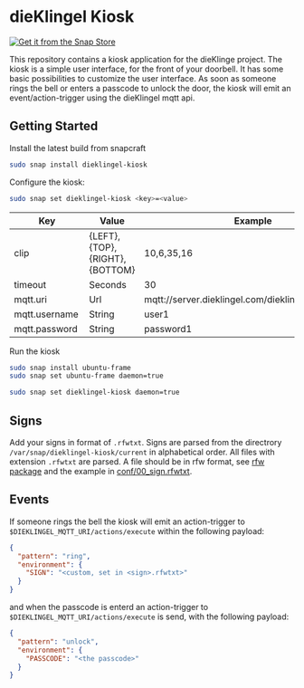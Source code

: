 # dieKlingel Kiosk

[![Get it from the Snap Store](https://snapcraft.io/static/images/badges/en/snap-store-black.svg)](https://snapcraft.io/dieklingel-kiosk)

This repository contains a kiosk application for the dieKlinge project. The kiosk is a simple user interface, for the front of your doorbell. It has some basic possibilities to customize the user interface. As soon as someone rings the bell or enters a passcode to unlock the door, the kiosk will emit an event/action-trigger using the dieKlingel mqtt api.

## Getting Started

Install the latest build from snapcraft

```bash
sudo snap install dieklingel-kiosk
```

Configure the kiosk:

```bash
sudo snap set dieklingel-kiosk <key>=<value>
```

| Key            | Value                         | Example                                            |
| -------------- | ----------------------------- | -------------------------------------------------- |
| clip           | {LEFT},{TOP},{RIGHT},{BOTTOM} | 10,6,35,16                                         |
| timeout        | Seconds                       | 30                                                 |
| mqtt.uri       | Url                           | mqtt://server.dieklingel.com/dieklingel/name/main/ |
| mqtt.username  | String                        | user1                                              |
| mqtt.password  | String                        | password1                                          |

Run the kiosk

```bash
sudo snap install ubuntu-frame
sudo snap set ubuntu-frame daemon=true
```

```bash
sudo snap set dieklingel-kiosk daemon=true
```

## Signs

Add your signs in format of `.rfwtxt`. Signs are parsed from the directrory `/var/snap/dieklingel-kiosk/current` in alphabetical order. All files with extension `.rfwtxt` are parsed. A file should be in rfw format, see [rfw package](https://pub.dev/packages/rfw) and the example in [conf/00_sign.rfwtxt](conf/00_sign.rfwtxt).

## Events

If someone rings the bell the kiosk will emit an action-trigger to `$DIEKLINGEL_MQTT_URI/actions/execute` within the following payload:

```json
{
  "pattern": "ring",
  "environment": {
    "SIGN": "<custom, set in <sign>.rfwtxt>"
  }
}
```

and when the passcode is enterd an action-trigger to `$DIEKLINGEL_MQTT_URI/actions/execute` is send, with the following payload:

```json
{
  "pattern": "unlock",
  "environment": {
    "PASSCODE": "<the passcode>"
  }
}
```
